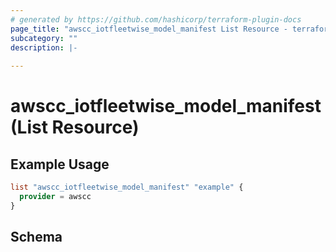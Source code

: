 ```yaml
---
# generated by https://github.com/hashicorp/terraform-plugin-docs
page_title: "awscc_iotfleetwise_model_manifest List Resource - terraform-provider-awscc"
subcategory: ""
description: |-
  
---
```


# awscc_iotfleetwise_model_manifest (List Resource)



## Example Usage

```terraform
list "awscc_iotfleetwise_model_manifest" "example" {
  provider = awscc
}
```

<!-- schema generated by tfplugindocs -->
## Schema
